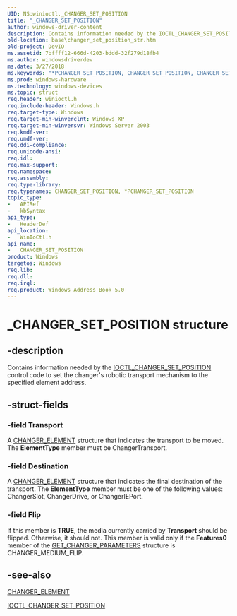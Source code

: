 ```yaml
---
UID: NS:winioctl._CHANGER_SET_POSITION
title: "_CHANGER_SET_POSITION"
author: windows-driver-content
description: Contains information needed by the IOCTL_CHANGER_SET_POSITION control code to set the changer's robotic transport mechanism to the specified element address.
old-location: base\changer_set_position_str.htm
old-project: DevIO
ms.assetid: 7bffff12-666d-4203-bddd-32f279d18fb4
ms.author: windowsdriverdev
ms.date: 3/27/2018
ms.keywords: "*PCHANGER_SET_POSITION, CHANGER_SET_POSITION, CHANGER_SET_POSITION structure, PCHANGER_SET_POSITION, PCHANGER_SET_POSITION structure pointer, _CHANGER_SET_POSITION, _win32_changer_set_position_str, base.changer_set_position_str, winioctl/CHANGER_SET_POSITION, winioctl/PCHANGER_SET_POSITION"
ms.prod: windows-hardware
ms.technology: windows-devices
ms.topic: struct
req.header: winioctl.h
req.include-header: Windows.h
req.target-type: Windows
req.target-min-winverclnt: Windows XP
req.target-min-winversvr: Windows Server 2003
req.kmdf-ver: 
req.umdf-ver: 
req.ddi-compliance: 
req.unicode-ansi: 
req.idl: 
req.max-support: 
req.namespace: 
req.assembly: 
req.type-library: 
req.typenames: CHANGER_SET_POSITION, *PCHANGER_SET_POSITION
topic_type:
-	APIRef
-	kbSyntax
api_type:
-	HeaderDef
api_location:
-	WinIoCtl.h
api_name:
-	CHANGER_SET_POSITION
product: Windows
targetos: Windows
req.lib: 
req.dll: 
req.irql: 
req.product: Windows Address Book 5.0
---
```


# _CHANGER_SET_POSITION structure


## -description


Contains information needed by the 
<a href="https://msdn.microsoft.com/library/windows/hardware/ff559425">IOCTL_CHANGER_SET_POSITION</a> control code to set the changer's robotic transport mechanism to the specified element address.


## -struct-fields




### -field Transport

A 
<a href="https://msdn.microsoft.com/library/windows/hardware/ff551457">CHANGER_ELEMENT</a> structure that indicates the transport to be moved. The <b>ElementType</b> member must be ChangerTransport.


### -field Destination

A 
<a href="https://msdn.microsoft.com/library/windows/hardware/ff551457">CHANGER_ELEMENT</a> structure that indicates the final destination of the transport. The <b>ElementType</b> member must be one of the following values: ChangerSlot, ChangerDrive, or ChangerIEPort.


### -field Flip

If this member is <b>TRUE</b>, the media currently carried by <b>Transport</b> should be flipped. Otherwise, it should not. This member is valid only if the <b>Features0</b> member of the 
<a href="https://msdn.microsoft.com/library/windows/hardware/ff554979">GET_CHANGER_PARAMETERS</a> structure is CHANGER_MEDIUM_FLIP.


## -see-also




<a href="https://msdn.microsoft.com/library/windows/hardware/ff551457">CHANGER_ELEMENT</a>



<a href="https://msdn.microsoft.com/library/windows/hardware/ff559425">IOCTL_CHANGER_SET_POSITION</a>
 

 

